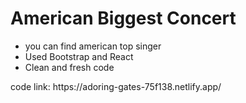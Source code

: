 # American Biggest Concert

<ul>

  <li>you can find american top singer</li>
  <li>Used Bootstrap and React </li>
  <li>Clean and fresh code</li>

</ul>
code link: https://adoring-gates-75f138.netlify.app/
